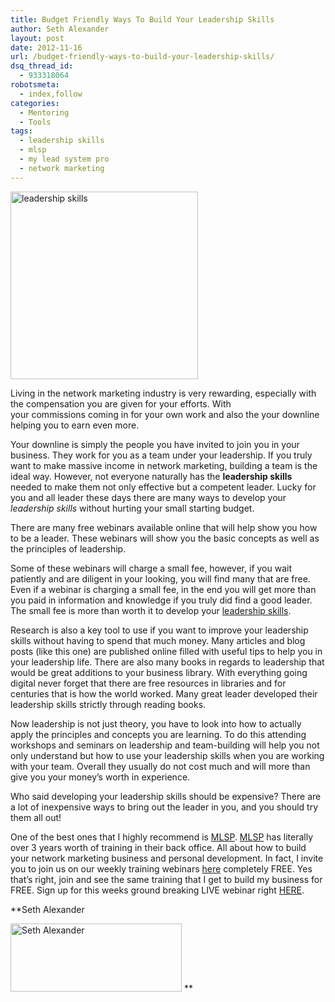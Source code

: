 ```yaml
---
title: Budget Friendly Ways To Build Your Leadership Skills
author: Seth Alexander
layout: post
date: 2012-11-16
url: /budget-friendly-ways-to-build-your-leadership-skills/
dsq_thread_id:
  - 933318064
robotsmeta:
  - index,follow
categories:
  - Mentoring
  - Tools
tags:
  - leadership skills
  - mlsp
  - my lead system pro
  - network marketing
---
```

<img class="alignleft size-full wp-image-694" title="budget-friendly" src="http://sethaalexander.com/wp-content/uploads/2012/11/budget-friendly.jpg" alt="leadership skills" width="300" height="300" />

Living in the network marketing industry is very rewarding, especially with the compensation you are given for your efforts. With your commissions coming in for your own work and also the your downline helping you to earn even more.

Your downline is simply the people you have invited to join you in your business. They work for you as a team under your leadership. If you truly want to make massive income in network marketing, building a team is the ideal way. However, not everyone naturally has the **leadership skills** needed to make them not only effective but a competent leader. Lucky for you and all leader these days there are many ways to develop your _leadership skills_ without hurting your small starting budget.

There are many free webinars available online that will help show you how to be a leader. These webinars will show you the basic concepts as well as the principles of leadership.

Some of these webinars will charge a small fee, however, if you wait patiently and are diligent in your looking, you will find many that are free. Even if a webinar is charging a small fee, in the end you will get more than you paid in information and knowledge if you truly did find a good leader. The small fee is more than worth it to develop your <u>leadership skills</u>.<!--more-->

Research is also a key tool to use if you want to improve your leadership skills without having to spend that much money. Many articles and blog posts (like this one) are published online filled with useful tips to help you in your leadership life. There are also many books in regards to leadership that would be great additions to your business library. With everything going digital never forget that there are free resources in libraries and for centuries that is how the world worked. Many great leader developed their leadership skills strictly through reading books.

Now leadership is not just theory, you have to look into how to actually apply the principles and concepts you are learning. To do this attending workshops and seminars on leadership and team-building will help you not only understand but how to use your leadership skills when you are working with your team. Overall they usually do not cost much and will more than give you your money&#8217;s worth in experience.

Who said developing your leadership skills should be expensive? There are a lot of inexpensive ways to bring out the leader in you, and you should try them all out!

One of the best ones that I highly recommend is <a rel="nofollow" href="http://www.sevenfigureincome.biz">MLSP</a>. <a rel="nofollow" href="http://www.sevenfigureincome.biz">MLSP</a> has literally over 3 years worth of training in their back office. All about how to build your network marketing business and personal development. In fact, I invite you to join us on our weekly training webinars <a rel="nofollow" href="http://sethalexander.weeklymarketingwebinars.com/">here</a> completely FREE. Yes that&#8217;s right, join and see the same training that I get to build my business for FREE. Sign up for this weeks ground breaking LIVE webinar right <a rel="nofollow" href="http://sethalexander.weeklymarketingwebinars.com/">HERE</a>.

**Seth Alexander
  
<img class="alignleft size-full wp-image-602" title="Seth Alexander" src="http://sethaalexander.com/wp-content/uploads/2012/09/signature.png" alt="Seth Alexander" width="274" height="109" /> **